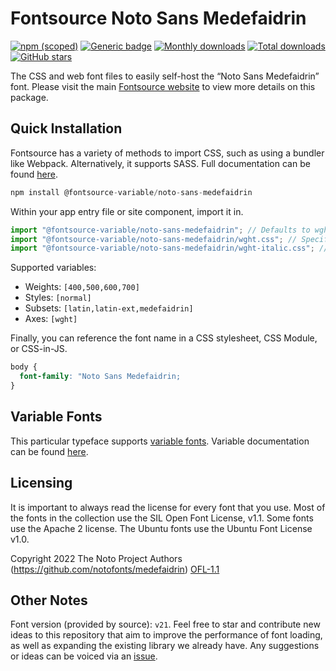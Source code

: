 # Fontsource Noto Sans Medefaidrin

[![npm (scoped)](https://img.shields.io/npm/v/@fontsource/noto-sans-medefaidrin?color=brightgreen)](https://www.npmjs.com/package/@fontsource/noto-sans-medefaidrin) [![Generic badge](https://img.shields.io/badge/fontsource-passing-brightgreen)](https://github.com/fontsource/fontsource) [![Monthly downloads](https://badgen.net/npm/dm/@fontsource/noto-sans-medefaidrin)](https://github.com/fontsource/fontsource) [![Total downloads](https://badgen.net/npm/dt/@fontsource/noto-sans-medefaidrin)](https://github.com/fontsource/fontsource) [![GitHub stars](https://img.shields.io/github/stars/fontsource/fontsource.svg?style=social&label=Star)](https://github.com/fontsource/fontsource/stargazers)

The CSS and web font files to easily self-host the “Noto Sans Medefaidrin” font. Please visit the main [Fontsource website](https://fontsource.org/fonts/noto-sans-medefaidrin) to view more details on this package.

## Quick Installation

Fontsource has a variety of methods to import CSS, such as using a bundler like Webpack. Alternatively, it supports SASS. Full documentation can be found [here](https://beta.fontsource.org/docs/getting-started/introduction).

```javascript
npm install @fontsource-variable/noto-sans-medefaidrin
```

Within your app entry file or site component, import it in.

```javascript
import "@fontsource-variable/noto-sans-medefaidrin"; // Defaults to wght axis
import "@fontsource-variable/noto-sans-medefaidrin/wght.css"; // Specify axis
import "@fontsource-variable/noto-sans-medefaidrin/wght-italic.css"; // Specify axis and style

```

Supported variables:
- Weights: `[400,500,600,700]`
- Styles: `[normal]`
- Subsets: `[latin,latin-ext,medefaidrin]`
- Axes: `[wght]`

Finally, you can reference the font name in a CSS stylesheet, CSS Module, or CSS-in-JS.

```css
body {
  font-family: "Noto Sans Medefaidrin;
}
```

## Variable Fonts

This particular typeface supports [variable fonts](https://developer.mozilla.org/en-US/docs/Web/CSS/CSS_Fonts/Variable_Fonts_Guide).
Variable documentation can be found [here](https://fontsource.org/docs/variable-fonts).

## Licensing
It is important to always read the license for every font that you use.
Most of the fonts in the collection use the SIL Open Font License, v1.1. Some fonts use the Apache 2 license. The Ubuntu fonts use the Ubuntu Font License v1.0.

Copyright 2022 The Noto Project Authors (https://github.com/notofonts/medefaidrin)
[OFL-1.1](http://scripts.sil.org/OFL)

## Other Notes
Font version (provided by source): `v21`.
Feel free to star and contribute new ideas to this repository that aim to improve the performance of font loading, as well as expanding the existing library we already have. Any suggestions or ideas can be voiced via an [issue](https://github.com/fontsource/fontsource/issues).